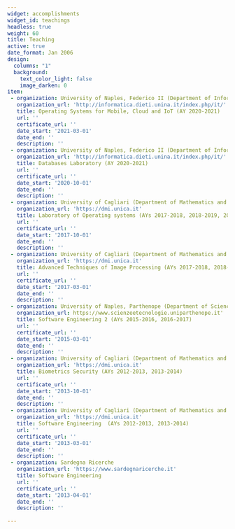 ```yaml
---
widget: accomplishments
widget_id: teachings
headless: true
weight: 60
title: Teaching
active: true
date_format: Jan 2006
design:
  columns: "1"
  background:
    text_color_light: false
    image_darken: 0
item:
 - organization: University of Naples, Federico II (Department of Information Technology and Electrical Engineering)
   organization_url: 'http://informatica.dieti.unina.it/index.php/it/'
   title: Operating Systems for Mobile, Cloud and IoT (AY 2020-2021)
   url: ''
   certificate_url: '' 
   date_start: '2021-03-01'
   date_end: ''
   description: ''
 - organization: University of Naples, Federico II (Department of Information Technology and Electrical Engineering)
   organization_url: 'http://informatica.dieti.unina.it/index.php/it/'
   title: Databases Laboratory (AY 2020-2021)
   url: ''
   certificate_url: ''
   date_start: '2020-10-01'
   date_end: ''
   description: ''
 - organization: University of Cagliari (Department of Mathematics and Computer Sciences)
   organization_url: 'https://dmi.unica.it'
   title: Laboratory of Operating systems (AYs 2017-2018, 2018-2019, 2019-2020)
   url: ''
   certificate_url: ''
   date_start: '2017-10-01'
   date_end: ''
   description: ''
 - organization: University of Cagliari (Department of Mathematics and Computer Sciences)
   organization_url: 'https://dmi.unica.it'
   title: Advanced Techniques of Image Processing (AYs 2017-2018, 2018-2019, 2019-2020)
   url: ''
   certificate_url: ''
   date_start: '2017-03-01'
   date_end: ''
   description: ''
 - organization: University of Naples, Parthenope (Department of Sciences and Technologies)
   organization_url: https://www.scienzeetecnologie.uniparthenope.it'
   title: Software Engineering 2 (AYs 2015-2016, 2016-2017)
   url: ''
   certificate_url: ''
   date_start: '2015-03-01'
   date_end: ''
   description: ''
 - organization: University of Cagliari (Department of Mathematics and Computer Sciences)
   organization_url: 'https://dmi.unica.it'
   title: Biometrics Security (AYs 2012-2013, 2013-2014)
   url: ''
   certificate_url: ''
   date_start: '2013-10-01'
   date_end: ''
   description: ''
 - organization: University of Cagliari (Department of Mathematics and Computer Sciences)
   organization_url: 'https://dmi.unica.it'
   title: Software Engineering  (AYs 2012-2013, 2013-2014)
   url: ''
   certificate_url: ''
   date_start: '2013-03-01'
   date_end: ''
   description: ''
 - organization: Sardegna Ricerche
   organization_url: 'https://www.sardegnaricerche.it'
   title: Software Engineering
   url: ''
   certificate_url: ''
   date_start: '2013-04-01'
   date_end: ''
   description: ''
   
---
```

